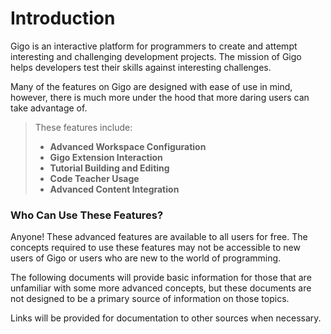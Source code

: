 # Introduction
Gigo is an interactive platform for programmers to create and
attempt interesting and challenging development projects. The mission of
Gigo helps developers test their skills against interesting
challenges.

    


Many of the features on Gigo are designed with ease of use in mind,
however, there is much more under the hood that more daring users can
take advantage of.



>These features include:
>- **Advanced Workspace Configuration**
>- **Gigo Extension Interaction**
>- **Tutorial Building and Editing**
>- **Code Teacher Usage**
>- **Advanced Content Integration**

###  **Who Can Use These Features?**

Anyone! These advanced features are available to all users for free. The
concepts required to use these features may not be accessible to new
users of Gigo or users who are new to the world of programming.


The following documents will provide basic information for those
that are unfamiliar with some more advanced concepts, but these
documents are not designed to be a primary source of information on
those topics.


Links will be provided for documentation to other sources when
necessary.
